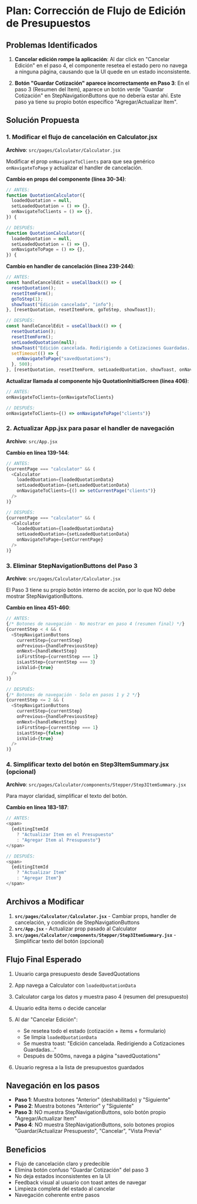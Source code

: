<!-- 932a591f-465e-42a7-833b-d5fc9b8660d1 bbe65cc1-0db1-4e2f-893a-8d76f2256f8a -->
# Plan: Corrección de Flujo de Edición de Presupuestos

## Problemas Identificados

1. **Cancelar edición rompe la aplicación**: Al dar click en "Cancelar Edición" en el paso 4, el componente resetea el estado pero no navega a ninguna página, causando que la UI quede en un estado inconsistente.

2. **Botón "Guardar Cotización" aparece incorrectamente en Paso 3**: En el paso 3 (Resumen del Item), aparece un botón verde "Guardar Cotización" en StepNavigationButtons que no debería estar ahí. Este paso ya tiene su propio botón específico "Agregar/Actualizar Item".

## Solución Propuesta

### 1. Modificar el flujo de cancelación en Calculator.jsx

**Archivo**: `src/pages/Calculator/Calculator.jsx`

Modificar el prop `onNavigateToClients` para que sea genérico `onNavigateToPage` y actualizar el handler de cancelación.

**Cambio en props del componente (línea 30-34)**:

```javascript
// ANTES:
function QuotationCalculator({
  loadedQuotation = null,
  setLoadedQuotation = () => {},
  onNavigateToClients = () => {},
}) {

// DESPUÉS:
function QuotationCalculator({
  loadedQuotation = null,
  setLoadedQuotation = () => {},
  onNavigateToPage = () => {},
}) {
```

**Cambio en handler de cancelación (línea 239-244)**:

```javascript
// ANTES:
const handleCancelEdit = useCallback(() => {
  resetQuotation();
  resetItemForm();
  goToStep(1);
  showToast("Edición cancelada", "info");
}, [resetQuotation, resetItemForm, goToStep, showToast]);

// DESPUÉS:
const handleCancelEdit = useCallback(() => {
  resetQuotation();
  resetItemForm();
  setLoadedQuotation(null);
  showToast("Edición cancelada. Redirigiendo a Cotizaciones Guardadas...", "info");
  setTimeout(() => {
    onNavigateToPage("savedQuotations");
  }, 500);
}, [resetQuotation, resetItemForm, setLoadedQuotation, showToast, onNavigateToPage]);
```

**Actualizar llamada al componente hijo QuotationInitialScreen (línea 406)**:

```javascript
// ANTES:
onNavigateToClients={onNavigateToClients}

// DESPUÉS:
onNavigateToClients={() => onNavigateToPage("clients")}
```

### 2. Actualizar App.jsx para pasar el handler de navegación

**Archivo**: `src/App.jsx`

**Cambio en línea 139-144**:

```javascript
// ANTES:
{currentPage === "calculator" && (
  <Calculator
    loadedQuotation={loadedQuotationData}
    setLoadedQuotation={setLoadedQuotationData}
    onNavigateToClients={() => setCurrentPage("clients")}
  />
)}

// DESPUÉS:
{currentPage === "calculator" && (
  <Calculator
    loadedQuotation={loadedQuotationData}
    setLoadedQuotation={setLoadedQuotationData}
    onNavigateToPage={setCurrentPage}
  />
)}
```

### 3. Eliminar StepNavigationButtons del Paso 3

**Archivo**: `src/pages/Calculator/Calculator.jsx`

El Paso 3 tiene su propio botón interno de acción, por lo que NO debe mostrar StepNavigationButtons.

**Cambio en línea 451-460**:

```javascript
// ANTES:
{/* Botones de navegación - No mostrar en paso 4 (resumen final) */}
{currentStep < 4 && (
  <StepNavigationButtons
    currentStep={currentStep}
    onPrevious={handlePreviousStep}
    onNext={handleNextStep}
    isFirstStep={currentStep === 1}
    isLastStep={currentStep === 3}
    isValid={true}
  />
)}

// DESPUÉS:
{/* Botones de navegación - Solo en pasos 1 y 2 */}
{currentStep <= 2 && (
  <StepNavigationButtons
    currentStep={currentStep}
    onPrevious={handlePreviousStep}
    onNext={handleNextStep}
    isFirstStep={currentStep === 1}
    isLastStep={false}
    isValid={true}
  />
)}
```

### 4. Simplificar texto del botón en Step3ItemSummary.jsx (opcional)

**Archivo**: `src/pages/Calculator/components/Stepper/Step3ItemSummary.jsx`

Para mayor claridad, simplificar el texto del botón.

**Cambio en línea 183-187**:

```javascript
// ANTES:
<span>
  {editingItemId
    ? "Actualizar Item en el Presupuesto"
    : "Agregar Item al Presupuesto"}
</span>

// DESPUÉS:
<span>
  {editingItemId
    ? "Actualizar Item"
    : "Agregar Item"}
</span>
```

## Archivos a Modificar

1. **`src/pages/Calculator/Calculator.jsx`** - Cambiar props, handler de cancelación, y condición de StepNavigationButtons
2. **`src/App.jsx`** - Actualizar prop pasado al Calculator
3. **`src/pages/Calculator/components/Stepper/Step3ItemSummary.jsx`** - Simplificar texto del botón (opcional)

## Flujo Final Esperado

1. Usuario carga presupuesto desde SavedQuotations
2. App navega a Calculator con `loadedQuotationData` 
3. Calculator carga los datos y muestra paso 4 (resumen del presupuesto)
4. Usuario edita items o decide cancelar
5. Al dar "Cancelar Edición":

   - Se resetea todo el estado (cotización + items + formulario)
   - Se limpia `loadedQuotationData` 
   - Se muestra toast: "Edición cancelada. Redirigiendo a Cotizaciones Guardadas..."
   - Después de 500ms, navega a página "savedQuotations"

6. Usuario regresa a la lista de presupuestos guardados

## Navegación en los pasos

- **Paso 1**: Muestra botones "Anterior" (deshabilitado) y "Siguiente"
- **Paso 2**: Muestra botones "Anterior" y "Siguiente"
- **Paso 3**: NO muestra StepNavigationButtons, solo botón propio "Agregar/Actualizar Item"
- **Paso 4**: NO muestra StepNavigationButtons, solo botones propios "Guardar/Actualizar Presupuesto", "Cancelar", "Vista Previa"

## Beneficios

- Flujo de cancelación claro y predecible
- Elimina botón confuso "Guardar Cotización" del paso 3
- No deja estados inconsistentes en la UI
- Feedback visual al usuario con toast antes de navegar
- Limpieza completa del estado al cancelar
- Navegación coherente entre pasos